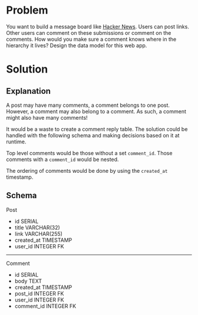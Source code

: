 # Problem

You want to build a message board like [Hacker News](https://news.ycombinator.com). Users can post links. Other users can comment on these submissions or comment on the comments. How would you make sure a comment knows where in the hierarchy it lives? Design the data model for this web app.

# Solution

## Explanation

A post may have many comments, a comment belongs to one post. However, a comment may also belong to a comment. As such, a comment might also have many comments!

It would be a waste to create a comment reply table. The solution could be handled with the following schema and making decisions based on it at runtime.

Top level comments would be those without a set `comment_id`. Those comments with a `comment_id` would be nested.

The ordering of comments would be done by using the `created_at` timestamp.

## Schema

Post

- id SERIAL
- title VARCHAR(32)
- link VARCHAR(255)
- created_at TIMESTAMP
- user_id INTEGER FK

---

Comment

- id SERIAL
- body TEXT
- created_at TIMESTAMP
- post_id INTEGER FK
- user_id INTEGER FK
- comment_id INTEGER FK
